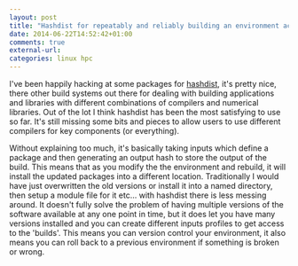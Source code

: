 ```yaml
---
layout: post
title: "Hashdist for repeatably and reliably building an environment across platforms"
date: 2014-06-22T14:52:42+01:00
comments: true
external-url: 
categories: linux hpc
---
```


I've been happily hacking at some packages for
[hashdist](https://hashdist.github.com), it's pretty nice, there
other build systems out there for dealing with building applications
and libraries with different combinations of compilers and numerical
libraries. Out of the lot I think hashdist has been the most satisfying
to use so far. It's still missing some bits and pieces to allow users
to use different compilers for key components (or everything).

Without explaining too much, it's basically taking inputs which define
a package and then generating an output hash to store the output of the
build. This means that as you modify the the environment and rebuild, it
will install the updated packages into a different location. Traditionally
I would have just overwritten the old versions or install it into a named
directory, then setup a module file for it etc... with hashdist there
is less messing around. It doesn't fully solve the problem of having
multiple versions of the software available at any one point in time,
but it does let you have many versions installed and you can create
different inputs profiles to get access to the 'builds'. This means you
can version control your environment, it also means you can roll back
to a previous environment if something is broken or wrong.
